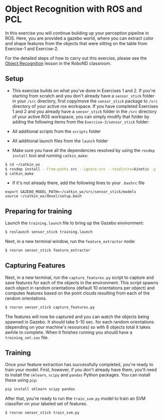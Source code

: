 # Object Recognition with ROS and PCL

In this exercise you will continue building up your perception pipeline in ROS.  Here, you are provided a gazebo world, where you can extract color and shape features from the objects that were sitting on the table from Exercise-1 and Exercise-2.

For the detailed steps of how to carry out this exercise, please see the [Object Recognition]() lesson in the RoboND classroom.  

## Setup
*  This exercise builds on what you've done in Exercises 1 and 2. If you're starting from scratch and you don't already have a `sensor_stick` folder in your `/src` directory, first copy/move the `sensor_stick` package to `/src` directory of your active ros workspace. If you have completed Exercises 1 and 2 and you already have a `sensor_stick` folder in the `/src` directory of your active ROS workspace, you can simply modify that folder by adding the following items from the `Exercise-3/sensor_stick` folder:

 * All additional scripts from the `scripts` folder
 * All additional launch files from the `launch` folder

* Make sure you have all the dependencies resolved by using the `rosdep install` tool and running `catkin_make`:  
 
```sh
$ cd ~/catkin_ws
$ rosdep install --from-paths src --ignore-src --rosdistro=kinetic -y
$ catkin_make
```

* If it's not already there, add the following lines to your `.bashrc` file  

```
export GAZEBO_MODEL_PATH=~/catkin_ws/src/sensor_stick/models
source ~/catkin_ws/devel/setup.bash
```

## Preparing for training

Launch the `training.launch` file to bring up the Gazebo environment: 

```sh
$ roslaunch sensor_stick training.launch
```
Next, in a new terminal window, run the `feature_extractor` node:

```sh
$ rosrun sensor_stick feature_extractor
```


## Capturing Features
Next, in a new terminal, run the `capture_features.py` script to capture and save features for each of the objects in the environment.  This script spawns each object in random orientations (default 10 orientations per object) and computes features based on the point clouds resulting from each of the random orientations.

```sh
$ rosrun sensor_stick capture_features.py
```

The features will now be captured and you can watch the objects being spawned in Gazebo. It should take 5-10 sec. for each random orientations (depending on your machine's resources) so with 8 objects total it takes awhile to complete. When it finishes running you should have a `training_set.sav` file.

## Training

Once your feature extraction has successfully completed, you're ready to train your model. First, however, if you don't already have them, you'll need to install the `sklearn`, `scipy` and `pandas` Python packages.  You can install these using `pip`:

```sh
pip install sklearn scipy pandas
```

After that, you're ready to run the `train_svm.py` model to train an SVM classifier on your labeled set of features.

```sh
$ rosrun sensor_stick train_svm.py
```



